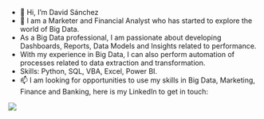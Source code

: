 - 👋 Hi, I’m David Sánchez
- 👀 I am a Marketer and Financial Analyst who has started to explore the world of Big Data. 
- As a Big Data professional, I am passionate about developing Dashboards, Reports, Data Models and Insights related to performance. 
- With my experience in Big Data, I can also perform automation of processes related to data extraction and transformation. 
- Skills: Python, SQL, VBA, Excel, Power BI.
- 📫 I am looking for opportunities to use my skills in Big Data, Marketing, Finance and Banking, here is my LinkedIn to get in touch:
  
[![](https://img.shields.io/badge/LinkedIn-0077B5?style=for-the-badge&logo=linkedin&logoColor=white)](https://www.linkedin.com/in/david-sanchez-data-analyst/)

<!---
davidsanchezda/davidsanchezda is a ✨ special ✨ repository because its `README.md` (this file) appears on your GitHub profile.
You can click the Preview link to take a look at your changes.
--->
